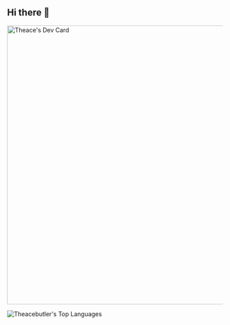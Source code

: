 ## Hi there 👋
<a href="https://app.daily.dev/theace92"><img src="https://api.daily.dev/devcards/v2/oDDHtSqDTUPiCnFDEPRJz.png?type=wide&r=nk9" width="652" alt="Theace's Dev Card"/></a>

![Theacebutler's Top Languages](https://github-readme-stats.vercel.app/api/top-langs/?username=theacebutler&theme=dark&show_icons=true&hide_border=true&layout=compact&card_width=500)


<!--
**Theacebutler/Theacebutler** is a ✨ _special_ ✨ repository because its `README.md` (this file) appears on your GitHub profile.

Here are some ideas to get you started:

- 🔭 I’m currently working on ...
- 🌱 I’m currently learning ...
- 👯 I’m looking to collaborate on ...
- 🤔 I’m looking for help with ...
- 💬 Ask me about ...
- 📫 How to reach me: ...
- 😄 Pronouns: ...
- ⚡ Fun fact: ...
-->

